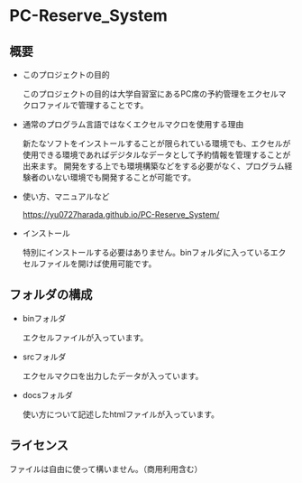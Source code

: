 # PC-Reserve_System

## 概要

- このプロジェクトの目的

  このプロジェクトの目的は大学自習室にあるPC席の予約管理をエクセルマクロファイルで管理することです。
- 通常のプログラム言語ではなくエクセルマクロを使用する理由

  新たなソフトをインストールすることが限られている環境でも、エクセルが使用できる環境であればデジタルなデータとして予約情報を管理することが出来ます。
  開発をする上でも環境構築などをする必要がなく、プログラム経験者のいない環境でも開発することが可能です。

- 使い方、マニュアルなど
  
  https://yu0727harada.github.io/PC-Reserve_System/
  
- インストール

  特別にインストールする必要はありません。binフォルダに入っているエクセルファイルを開けば使用可能です。
  
## フォルダの構成
- binフォルダ

  エクセルファイルが入っています。
  
- srcフォルダ

  エクセルマクロを出力したデータが入っています。
  
- docsフォルダ

  使い方について記述したhtmlファイルが入っています。

## ライセンス
  ファイルは自由に使って構いません。（商用利用含む）

